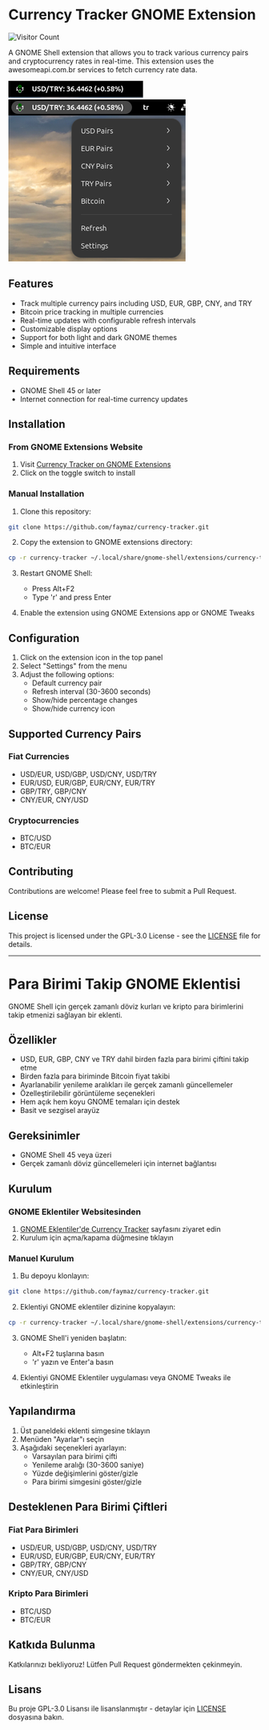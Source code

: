 # Currency Tracker GNOME Extension

![Visitor Count](https://visitor-badge.laobi.icu/badge?page_id=faymaz.currency-tracker)

A GNOME Shell extension that allows you to track various currency pairs and cryptocurrency rates in real-time. This extension uses the awesomeapi.com.br services to fetch currency rate data.

![Extension Screenshot 1](img/currency-tracker_1.png)
![Extension Screenshot 2](img/currency-tracker_2.png)

## Features

- Track multiple currency pairs including USD, EUR, GBP, CNY, and TRY
- Bitcoin price tracking in multiple currencies
- Real-time updates with configurable refresh intervals
- Customizable display options
- Support for both light and dark GNOME themes
- Simple and intuitive interface

## Requirements

- GNOME Shell 45 or later
- Internet connection for real-time currency updates

## Installation

### From GNOME Extensions Website
1. Visit [Currency Tracker on GNOME Extensions](https://extensions.gnome.org/extension/currency-tracker)
2. Click on the toggle switch to install

### Manual Installation
1. Clone this repository:
```bash
git clone https://github.com/faymaz/currency-tracker.git
```

2. Copy the extension to GNOME extensions directory:
```bash
cp -r currency-tracker ~/.local/share/gnome-shell/extensions/currency-tracker@faymaz.github.com
```

3. Restart GNOME Shell:
   - Press Alt+F2
   - Type 'r' and press Enter

4. Enable the extension using GNOME Extensions app or GNOME Tweaks

## Configuration

1. Click on the extension icon in the top panel
2. Select "Settings" from the menu
3. Adjust the following options:
   - Default currency pair
   - Refresh interval (30-3600 seconds)
   - Show/hide percentage changes
   - Show/hide currency icon

## Supported Currency Pairs

### Fiat Currencies
- USD/EUR, USD/GBP, USD/CNY, USD/TRY
- EUR/USD, EUR/GBP, EUR/CNY, EUR/TRY
- GBP/TRY, GBP/CNY
- CNY/EUR, CNY/USD

### Cryptocurrencies
- BTC/USD
- BTC/EUR

## Contributing

Contributions are welcome! Please feel free to submit a Pull Request.

## License

This project is licensed under the GPL-3.0 License - see the [LICENSE](LICENSE) file for details.

---

# Para Birimi Takip GNOME Eklentisi

GNOME Shell için gerçek zamanlı döviz kurları ve kripto para birimlerini takip etmenizi sağlayan bir eklenti.

## Özellikler

- USD, EUR, GBP, CNY ve TRY dahil birden fazla para birimi çiftini takip etme
- Birden fazla para biriminde Bitcoin fiyat takibi
- Ayarlanabilir yenileme aralıkları ile gerçek zamanlı güncellemeler
- Özelleştirilebilir görüntüleme seçenekleri
- Hem açık hem koyu GNOME temaları için destek
- Basit ve sezgisel arayüz

## Gereksinimler

- GNOME Shell 45 veya üzeri
- Gerçek zamanlı döviz güncellemeleri için internet bağlantısı

## Kurulum

### GNOME Eklentiler Websitesinden
1. [GNOME Eklentiler'de Currency Tracker](https://extensions.gnome.org/extension/currency-tracker) sayfasını ziyaret edin
2. Kurulum için açma/kapama düğmesine tıklayın

### Manuel Kurulum
1. Bu depoyu klonlayın:
```bash
git clone https://github.com/faymaz/currency-tracker.git
```

2. Eklentiyi GNOME eklentiler dizinine kopyalayın:
```bash
cp -r currency-tracker ~/.local/share/gnome-shell/extensions/currency-tracker@faymaz.github.com
```

3. GNOME Shell'i yeniden başlatın:
   - Alt+F2 tuşlarına basın
   - 'r' yazın ve Enter'a basın

4. Eklentiyi GNOME Eklentiler uygulaması veya GNOME Tweaks ile etkinleştirin

## Yapılandırma

1. Üst paneldeki eklenti simgesine tıklayın
2. Menüden "Ayarlar"ı seçin
3. Aşağıdaki seçenekleri ayarlayın:
   - Varsayılan para birimi çifti
   - Yenileme aralığı (30-3600 saniye)
   - Yüzde değişimlerini göster/gizle
   - Para birimi simgesini göster/gizle

## Desteklenen Para Birimi Çiftleri

### Fiat Para Birimleri
- USD/EUR, USD/GBP, USD/CNY, USD/TRY
- EUR/USD, EUR/GBP, EUR/CNY, EUR/TRY
- GBP/TRY, GBP/CNY
- CNY/EUR, CNY/USD

### Kripto Para Birimleri
- BTC/USD
- BTC/EUR

## Katkıda Bulunma

Katkılarınızı bekliyoruz! Lütfen Pull Request göndermekten çekinmeyin.

## Lisans

Bu proje GPL-3.0 Lisansı ile lisanslanmıştır - detaylar için [LICENSE](LICENSE) dosyasına bakın.